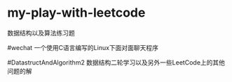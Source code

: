 # my-play-with-leetcode
数据结构以及算法练习题

#wechat
 一个使用C语言编写的Linux下面对面聊天程序
 
 
 
#DatastructAndAlgorithm2
 数据结构二轮学习以及另外一些LeetCode上的其他问题的解
